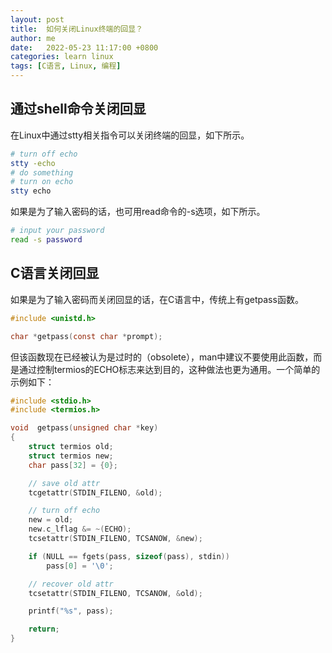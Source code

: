```yaml
---
layout: post
title:  如何关闭Linux终端的回显？
author: me
date:   2022-05-23 11:17:00 +0800
categories: learn linux
tags: [C语言, Linux, 编程]
---
```



## 通过shell命令关闭回显
在Linux中通过stty相关指令可以关闭终端的回显，如下所示。

```bash
# turn off echo
stty -echo
# do something
# turn on echo
stty echo
```

如果是为了输入密码的话，也可用read命令的-s选项，如下所示。

```bash
# input your password
read -s password
```

## C语言关闭回显
如果是为了输入密码而关闭回显的话，在C语言中，传统上有getpass函数。

```c
#include <unistd.h>

char *getpass(const char *prompt);
```

但该函数现在已经被认为是过时的（obsolete），man中建议不要使用此函数，而是通过控制termios的ECHO标志来达到目的，这种做法也更为通用。一个简单的示例如下：

```c
#include <stdio.h>
#include <termios.h>

void  getpass(unsigned char *key)
{
    struct termios old;
    struct termios new;
    char pass[32] = {0};

    // save old attr
    tcgetattr(STDIN_FILENO, &old);

    // turn off echo
    new = old;
    new.c_lflag &= ~(ECHO);
    tcsetattr(STDIN_FILENO, TCSANOW, &new);

    if (NULL == fgets(pass, sizeof(pass), stdin))
        pass[0] = '\0';

    // recover old attr
    tcsetattr(STDIN_FILENO, TCSANOW, &old);

    printf("%s", pass);

    return;
}
```
